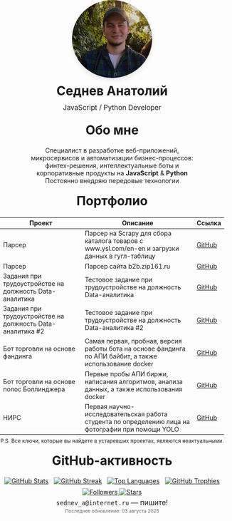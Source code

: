 <link rel="preconnect" href="https://fonts.googleapis.com">
<link rel="preconnect" href="https://fonts.gstatic.com" crossorigin>
<link href="https://fonts.googleapis.com/css2?family=Inter:wght@300;400;500;700&display=swap" rel="stylesheet">

<style>
  body, h1, h2, h3, p, table, a, span {
    font-family: 'Inter', system-ui, -apple-system, BlinkMacSystemFont, "Segoe UI", Roboto, sans-serif;
    margin: 0;
    padding: 0;
  }
  code, pre {
    font-family: ui-monospace, SFMono-Regular, Menlo, Consolas, monospace;
  }
  h1 { font-weight: 700; }
  h2 { font-weight: 600; }
</style>



<p align="center">
  <img
    src="images/me.png"
    alt="Sednev Anatoly"
    width="180"
    style="border-radius:50%; box-shadow:0 4px 12px rgba(0,0,0,0.1);"
  />
</p>

<h1 align="center" style="margin:10px 0; line-height:1.2; border-bottom:none;">
  Седнев Анатолий<br>
  <span style="font-size:.55em; font-weight:400;">
    JavaScript&nbsp;/&nbsp;Python Developer
  </span>
</h1>

<div align="center" style="padding:0 16px;">
  <h2 style="font-size:2em; font-weight:bold; margin:20px 0; border-bottom:none;">
    Обо мне
  </h2>
  <p style="max-width:900px; width:clamp(400px, 80%, 1000px); text-align:center; margin:0 auto;">
    Специалист в разработке веб-приложений, микросервисов и автоматизации бизнес-процессов: финтех-решения, интеллектуальные боты и корпоративные продукты на <strong>JavaScript</strong> &amp; <strong>Python</strong><br>
    Постоянно внедряю передовые технологии
  </p>
</div>

<h2 align="center"
    style="font-size:2em; font-weight:bold; margin:20px 0; border-bottom:none; padding-bottom:0;">
  Портфолио
</h2>

<div align="center">
  <table cellpadding="6">
    <thead>
      <tr>
        <th>Проект</th>
        <th>Описание</th>
        <th>Ссылка</th>
      </tr>
    </thead>
    <tbody>
      <tr>
        <td>Парсер</td>
        <td>Парсер на Scrapy для сбора каталога товаров с www.ysl.com/en-en и загрузки данных в гугл-таблицу</td>
        <td><a href="https://github.com/telsamar/parser2/tree/main">GitHub</a></td>
      </tr>
      <tr>
        <td>Парсер</td>
        <td>Парсер сайта b2b.zip161.ru</td>
        <td><a href="https://github.com/telsamar/Parser">GitHub</a></td>
      </tr>
      <tr>
        <td>Задания при трудоустройстве на должность Data-аналитика</td>
        <td>
          Тестовое задание при трудоустройстве на должность Data-аналитика
        </td>
        <td><a href="https://github.com/telsamar/work-Backend-Python-Junior/tree/stable">GitHub</a></td>
      </tr>
      <tr>
        <td>Задания при трудоустройстве на должность Data-аналитика #2</td>
        <td>
          Тестовое задание при трудоустройстве на должность Data-аналитика #2
        </td>
        <td><a href="https://github.com/telsamar/testhse/tree/main">GitHub</a></td>
      </tr>
      <tr>
        <td>Бот торговли на основе фандинга</td>
        <td>
          Самая первая, пробная, версия работы бота на основе фандинга по АПИ байбит, а также использование docker 
        </td>
        <td><a href="https://github.com/telsamar/FUND_BYBIT_1/tree/main">GitHub</a></td>
      </tr>
      <tr>
        <td>Бот торговли на основе полос Боллинджера</td>
        <td>
          Первые пробы АПИ биржи, написания алгоритмов, анализа данных, а также использования docker 
        </td>
        <td><a href="https://github.com/telsamar/BolBands_BYBIT_2/tree/main">GitHub</a></td>
      </tr>
      <tr>
        <td>НИРС</td>
        <td>Первая научно-исследовательская работа студента по определению лица на фотографии при помощи YOLO</td>
        <td><a href="https://github.com/telsamar/YOLOv8-nirs/tree/main">GitHub</a></td>
      </tr>
    </tbody>
  </table>
  <p align="center">
    <sub>P.S. Все ключи, которые вы найдете в устаревших проектах, являются неактуальными.</sub>
  </p>
</div>




<h2 align="center" style="font-size:2em; font-weight:bold; margin:20px 0; border-bottom:none; padding-bottom:0;">
  GitHub-активность
</h2>

<p align="center" style="display:flex; flex-wrap:wrap; gap:12px; justify-content:center; align-items:center; margin:0;">
  <a href="https://github.com/telsamar">
    <img src="https://github-readme-stats.vercel.app/api?username=telsamar&show_icons=true&theme=dark&hide_border=true&count_private=true" alt="GitHub Stats" />
  </a>
  <a href="https://github.com/telsamar">
    <img src="https://github-readme-streak-stats.herokuapp.com/?user=telsamar&theme=dark&hide_border=true" alt="GitHub Streak" />
  </a>
  <a href="https://github.com/telsamar">
    <img src="https://github-readme-stats.vercel.app/api/top-langs/?username=telsamar&layout=compact&theme=dark&hide_border=true" alt="Top Languages" />
  </a>
  <a href="https://github.com/telsamar">
    <img src="https://github-profile-trophy.vercel.app/?username=telsamar&theme=dark&margin-w=7&margin-h=7" alt="GitHub Trophies" />
  </a>
</p>

<p align="center" style="margin-top:8px;">
  <a href="https://github.com/telsamar">
    <img src="https://img.shields.io/github/followers/telsamar?label=Followers&style=for-the-badge" alt="Followers" />
  </a>
  <a href="https://github.com/telsamar">
    <img src="https://img.shields.io/github/stars/telsamar?label=Stars&style=for-the-badge" alt="Stars" />
  </a>
</p>

<div align="center" style="font-family:system-ui, monospace; line-height:1.2; margin:6px 0;">
  <p style="margin:4px 0; font-size:1rem;">
    <code style="user-select:text;">sednev_a@internet.ru</code> — пишите!
  </p>
  <p style="margin:2px 0; font-size:0.75em; color:#666;">
    Последнее обновление: 03 августа 2025
  </p>
</div>
